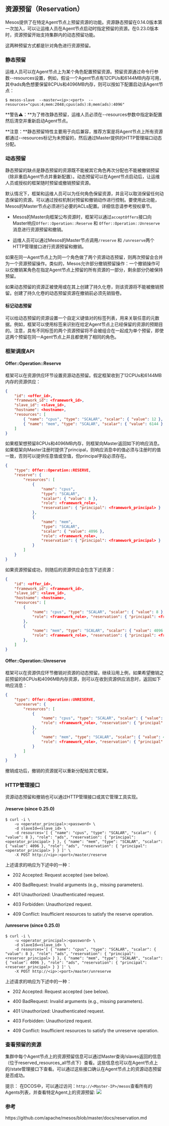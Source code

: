 ## 资源预留（Reservation）

Mesos提供了在特定Agent节点上预留资源的功能。资源静态预留在0.14.0版本第一次加入，可以让运维人员在Agent节点启动时指定预留的资源。在0.23.0版本时，资源预留开始支持集群内的动态预留功能。

这两种预留方式都是针对角色进行资源预留。

### 静态预留

运维人员可以在Agent节点上为某个角色配置预留资源。预留资源通过命令行参数--resources设置，例如，假设一个Agent节点有12CPUs和6144MB内存可用，其中ads角色想要保留8CPUs和4096MB内存，则可以按如下配置启动该Agent节点：

```
$ mesos-slave  --master=<ip>:<port>  --resources="cpus:4;mem:2048;cpus(ads):8;mem(ads):4096"
```

**警告⚠️：**为了修改静态预留，运维人员必须在--resources参数中指定新配置然后清空并重新启动Agent节点。

**注意：**静态预留特性主要用于向后兼容，推荐方案是将Agent节点上所有资源都通过--resources标记为未预留的，然后通过Master提供的HTTP管理端口动态分配。

### 动态预留

静态预留的缺点是静态预留的资源既不能被其它角色再次分配也不能被撤销预留（除非重启Agent节点并重新配置）。动态预留可以在Agent节点启动后，让运维人员或授权的框架随时预留或撤销预留资源。

默认情况下，框架和运维人员可以为任何角色保留资源，并且可以取消保留任何动态保留的资源。可以通过授权机制对预留和撤销动作进行控制。要使用此功能，Mesos的Master节点必须进行必要的ACLs配置。详细信息请参考授权章节。

* Mesos的Master向框架公布资源时，框架可以通过`acceptOffers`接口向Master响应`Offer::Operation::Reserve` 和 `Offer::Operation::Unreserve`消息进行资源预留和撤销。

* 运维人员可以通过Mesos的Master节点调用`/reserve` 和 `/unreserve`两个HTTP管理接口进行资源预留和撤销。


如果在同一Agent节点上为同一个角色做了两个资源动态预留，则两次预留会合并为一个资源预留操作。类似的，Mesos允许部分撤销预留操作：一个撤销操作可以仅撤销某角色在指定Agent节点上预留的所有资源的一部分，剩余部分仍被保持预留。

如果动态预留的资源正被使用或在其上创建了持久化卷，则该资源将不能被撤销预留。创建了持久化卷的动态预留资源在撤销前必须先销毁卷。

#### 标记动态预留

可以给动态预留的资源设置一个自定义键值对的标签列表，用来关联任意的元数据。例如，框架可以使用标签来识别在给定Agent节点上已经保留的资源的预期目的。注意，具有不同标签的两个资源预留将不会被组合在一起成为单个预留，即使这两个预留在同一Agent节点上并且都使用了相同的角色。

### 框架调度API

#### Offer::Operation::Reserve

框架可以在资源供应环节设置资源动态预留。假定框架收到了12CPUs和6144MB内存的资源供应：

```json
{ 
    "id": <offer_id>, 
    "framework_id": <framework_id>, 
    "slave_id": <slave_id>, 
    "hostname": <hostname>, 
    "resources": [ 
        { "name": "cpus", "type": "SCALAR", "scalar": { "value": 12 }, "role": "*", }, 
        { "name": "mem", "type": "SCALAR", "scalar": { "value": 6144 }, "role": "*", } 
    ] 
}
```

如果框架想预留8CPUs和4096MB内存，则框架向Master返回如下的响应消息。如果框架向Master注册时提供了principal，则响应消息中的值必须与注册时的值一致，否则可以提供任意值或空值，但principal字段必须存在。

```json
{ 
    "type": Offer::Operation::RESERVE, 
    "reserve": { 
        "resources": [ 
            { 
                "name": "cpus", 
                "type": "SCALAR", 
                "scalar": { "value": 8 }, 
                "role": <framework_role>, 
                "reservation": { "principal": <framework_principal> } 
            }, 
            { 
                "name": "mem", 
                "type": "SCALAR", 
                "scalar": { "value": 4096 }, 
                "role": <framework_role>, 
                "reservation": { "principal": <framework_principal> } 
            } 
        ] 
    } 
}
```

如果资源预留成功，则随后的资源供应会包含下述资源：

```json
{ 
    "id": <offer_id>, 
    "framework_id": <framework_id>, 
    "slave_id": <slave_id>, 
    "hostname": <hostname>, 
    "resources": [ 
        { 
            "name": "cpus", "type": "SCALAR", "scalar": { "value": 8 }, 
            "role": <framework_role>, "reservation": { "principal": <framework_principal> } 
        }, 
        { 
            "name": "mem", "type": "SCALAR", "scalar": { "value": 4096 }, 
            "role": <framework_role>, "reservation": { "principal": <framework_principal> } 
        }, 
    ] 
}
```

#### Offer::Operation::Unreserve

框架可以在资源供应环节撤销对资源的动态预留。继续沿用上例，如果希望撤销之前预留的8CPUs和4096MB内存资源，则可以在收到资源供应消息时，返回如下响应消息：

```json
{ 
    "type": Offer::Operation::UNRESERVE, 
    "unreserve": { 
        "resources": [ 
            { 
                "name": "cpus", "type": "SCALAR", "scalar": { "value": 8 }, 
                "role": <framework_role>, "reservation": { "principal": <framework_principal> } 
            }, 
            { 
                "name": "mem", "type": "SCALAR", "scalar": { "value": 4096 }, 
                "role": <framework_role>, "reservation": { "principal": <framework_principal> } 
            } 
        ] 
    } 
}
```

撤销成功后，撤销的资源就可以重新分配给其它框架。

### HTTP管理接口

资源动态预留和撤销也可以通过HTTP管理接口或其它管理工具实现。

#### \/reserve \(since 0.25.0\)

```
$ curl -i \ 
    -u <operator_principal>:<password> \ 
    -d slaveId=<slave_id> \ 
    -d resources='[ { "name": "cpus", "type": "SCALAR", "scalar": { "value": 8 }, "role": "ads", "reservation": { "principal": <operator_principal> } }, { "name": "mem", "type": "SCALAR", "scalar": { "value": 4096 }, "role": "ads", "reservation": { "principal": <operator_principal> } } ]' \ 
    -X POST http://<ip>:<port>/master/reserve
```

上述请求的响应为下述中的一种：

* 202 Accepted: Request accepted \(see below\).

* 400 BadRequest: Invalid arguments \(e.g., missing parameters\).

* 401 Unauthorized: Unauthenticated request.

* 403 Forbidden: Unauthorized request.

* 409 Conflict: Insufficient resources to satisfy the reserve operation.

#### \/unreserve \(since 0.25.0\)

```
$ curl -i \ 
    -u <operator_principal>:<password> \ 
    -d slaveId=<slave_id> \ 
    -d resources='[ { "name": "cpus", "type": "SCALAR", "scalar": { "value": 8 }, "role": "ads", "reservation": { "principal": <reserver_principal> } }, { "name": "mem", "type": "SCALAR", "scalar": { "value": 4096 }, "role": "ads", "reservation": { "principal": <reserver_principal> } } ]' \ 
    -X POST http://<ip>:<port>/master/unreserve
```

上述请求的响应为下述中的一种：

* 202 Accepted: Request accepted \(see below\).

* 400 BadRequest: Invalid arguments \(e.g., missing parameters\).

* 401 Unauthorized: Unauthenticated request.

* 403 Forbidden: Unauthorized request.

* 409 Conflict: Insufficient resources to satisfy the unreserve operation.

### 查看预留的资源

集群中每个Agent节点上的资源预留信息可以通过Master查询\/slaves返回的信息（位于reserved\_resources\_all节点下）查看。这些信息也可以在Agent节点上的\/state管理接口下查看。可以通过这些接口确认在Agent节点上的资源动态预留是否成功。

提示：
在DCOS中，可以通过访问：`http://<Master-IP>/mesos`查看所有的Agents列表，并查看特定Agent上的资源预留:
![](/assets/dcos-mesos-agents.png)

### 参考

https:\/\/github.com\/apache\/mesos\/blob\/master\/docs\/reservation.md

